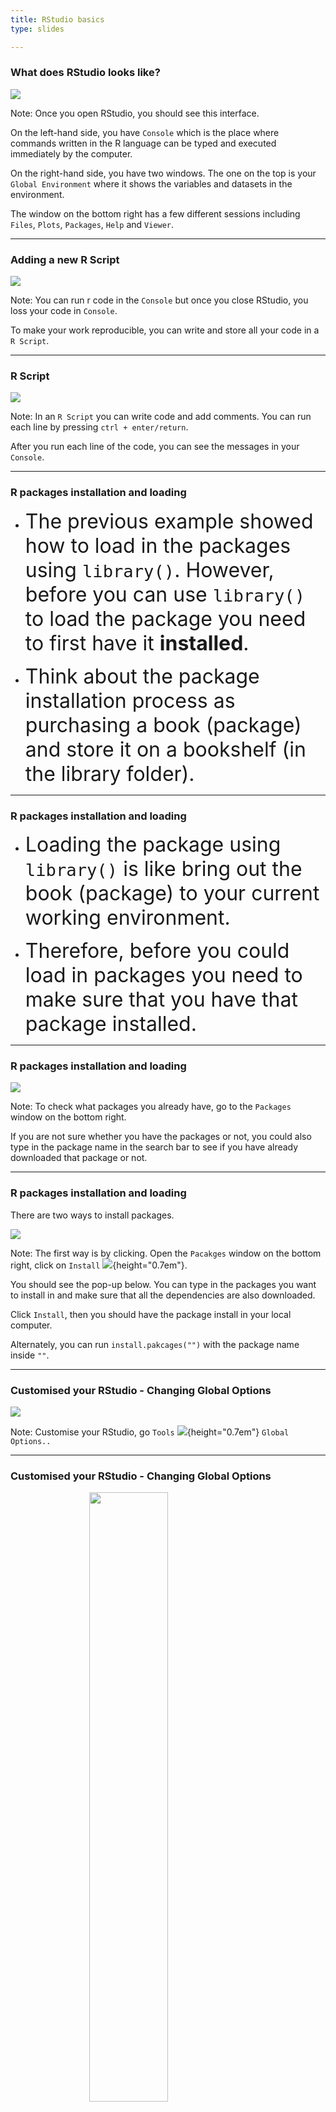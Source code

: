 ```yaml
---
title: RStudio basics
type: slides

---
```

### What does RStudio looks like?

<img src="chapter1/chapter1-02/RStudio_interface_1.png" style="display: block; margin: auto;" />

Note: Once you open RStudio, you should see this interface.

On the left-hand side, you have `Console` which is the place where
commands written in the R language can be typed and executed immediately
by the computer.

On the right-hand side, you have two windows. The one on the top is your
`Global Environment` where it shows the variables and datasets in the
environment.

The window on the bottom right has a few different sessions including
`Files`, `Plots`, `Packages`, `Help` and `Viewer`.

---

### Adding a new R Script

<img src="chapter1/chapter1-02/RStudio_Add_script.png" style="display: block; margin: auto;" />

Note: You can run r code in the `Console` but once you close RStudio,
you loss your code in `Console`.

To make your work reproducible, you can write and store all your code in
a `R Script`.

---

### R Script

<img src="chapter1/chapter1-02/RStudio_rscript_1.png" style="display: block; margin: auto;" />

Note: In an `R Script` you can write code and add comments. You can run
each line by pressing `ctrl + enter/return`.

After you run each line of the code, you can see the messages in your
`Console`.

---

### R packages installation and loading

-   <font size="6"> The previous example showed how to load in the
    packages using `library()`. However, before you can use `library()`
    to load the package you need to first have it **installed**. </font>

-   <font size="6"> Think about the package installation process as
    purchasing a book (package) and store it on a bookshelf (in the
    library folder). </font>

---

### R packages installation and loading

-   <font size="6"> Loading the package using `library()` is like bring
    out the book (package) to your current working environment. </font>

-   <font size="6"> Therefore, before you could load in packages you
    need to make sure that you have that package installed.</font>

---

### R packages installation and loading

<img src="chapter1/chapter1-02/RStudio_package.png" style="display: block; margin: auto;" />

Note: To check what packages you already have, go to the `Packages`
window on the bottom right.

If you are not sure whether you have the packages or not, you could also
type in the package name in the search bar to see if you have already
downloaded that package or not.

---

### R packages installation and loading

There are two ways to install packages.

<img src="chapter1/chapter1-02/RStudio_Install_pkg.png" style="display: block; margin: auto;" />

Note: The first way is by clicking. Open the `Pacakges` window on the
bottom right, click on `Install`
![](/tmp/RtmpaUlBQk/file5d7cf6b356d84.png){height="0.7em"}.

You should see the pop-up below. You can type in the packages you want
to install in and make sure that all the dependencies are also
downloaded.

Click `Install`, then you should have the package install in your local
computer.

Alternately, you can run `install.pakcages("")` with the package name
inside `""`.

---

### Customised your RStudio - Changing Global Options

<img src="chapter1/chapter1-02/RStudio_tools.png" style="display: block; margin: auto;" />

Note: Customise your RStudio, go `Tools`
![](/tmp/RtmpaUlBQk/file5d7cf6bdc9a1.png){height="0.7em"}
`Global Options..`

---

### Customised your RStudio - Changing Global Options

<img src="chapter1/chapter1-02/RStudio_mirror.png" width="50%" style="display: block; margin: auto;" />

-   If you are not able to download package from this sources, go to
    `Global Options...`
    ![](/tmp/RtmpaUlBQk/file5d7cf849c20a.png){height="0.7em"} `Packages`
    ![](/tmp/RtmpaUlBQk/file5d7cf7a0e9f38.png){height="0.7em"}
    `Primary CRAN repositor`. You can select the mirror that is
    physically close to you which might be easier for you to connect to.

Note: If you are having difficulty downloading packages in your country,
you could change where you download your packages. The default
downloading mirror is `Global-RStudio` which is downloading packages
from the CRAN RStudio Cloud.

---

### Customised your RStudio - Changing Global Options

<img src="chapter1/chapter1-02/RStudio_apprenve.png" style="display: block; margin: auto;" />

Note: You can also change the appearance of your RStudio from the
`Global Options...`
![](/tmp/RtmpaUlBQk/file5d7cfa31b5e6.png){height="0.7em"} `Appearance`.
